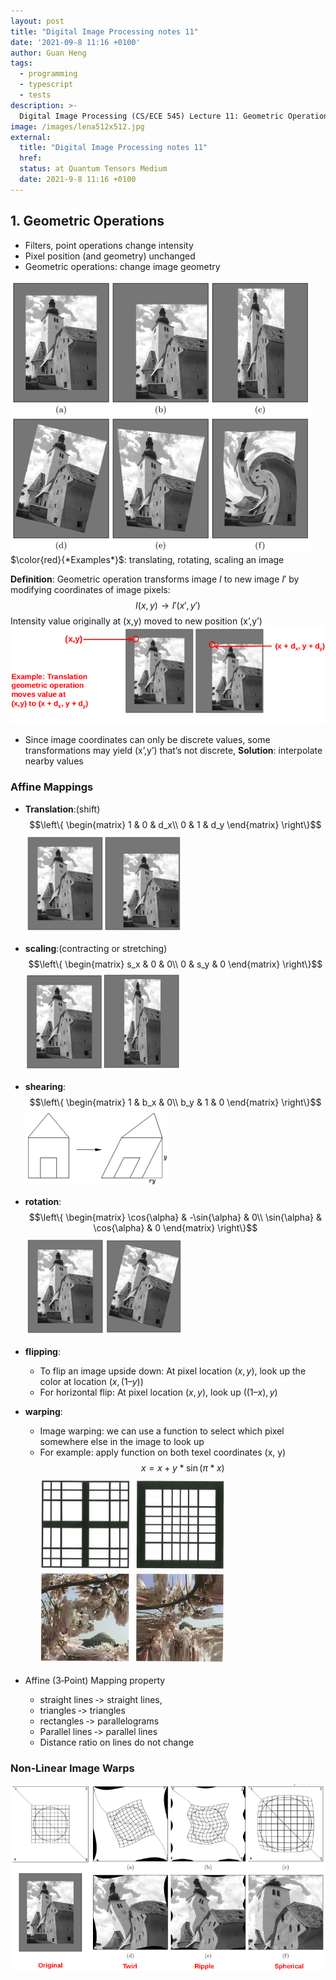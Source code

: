 ```yaml
---
layout: post
title: "Digital Image Processing notes 11"
date: '2021-09-8 11:16 +0100'
author: Guan Heng
tags:
  - programming
  - typescript
  - tests
description: >-
  Digital Image Processing (CS/ECE 545) Lecture 11: Geometric Operations,Comparing Images.
image: /images/lena512x512.jpg
external:
  title: "Digital Image Processing notes 11"
  href: 
  status: at Quantum Tensors Medium
  date: 2021-9-8 11:16 +0100
---
```


## 1. Geometric Operations
- Filters, point operations change intensity
- Pixel position (and geometry) unchanged
- Geometric operations: change image geometry

![geometric operation example](/images/post-dip-11/geo_op_example.png)
$\color{red}{*Examples*}$: translating, rotating, scaling an image

**Definition**: Geometric operation transforms image $I$ to new image $I'$ by modifying coordinates of image pixels:
$$ I(x,y)\rightarrow I'(x',y')$$
Intensity value originally at (x,y) moved to new position (x’,y’)
![](/images/post-dip-11/geo_op_def.png)

- Since image coordinates can only be discrete values, some transformations may yield (x’,y’) that’s not discrete, **Solution**: interpolate nearby values

### Affine Mappings

* **Translation**:(shift)
$$\left\{ \begin{matrix} 1 & 0 & d_x\\ 0 & 1 & d_y \end{matrix} \right\}$$
![translation](/images/post-dip-11/translation.png)

* **scaling**:(contracting or stretching)
$$\left\{ \begin{matrix} s_x & 0 & 0\\ 0 & s_y & 0 \end{matrix} \right\}$$
![translation](/images/post-dip-11/scaling.png)

* **shearing**:
$$\left\{ \begin{matrix} 1 & b_x & 0\\ b_y & 1 & 0 \end{matrix} \right\}$$
![translation](/images/post-dip-11/shearing.png)

* **rotation**:
$$\left\{ \begin{matrix} \cos{\alpha} & -\sin{\alpha} & 0\\ \sin{\alpha} & \cos{\alpha} & 0 \end{matrix} \right\}$$
![translation](/images/post-dip-11/rotation.png)

* **flipping**:
  - To flip an image upside down:
    At pixel location $(x,y)$, look up the color at location $(x,(1–y))$
  - For horizontal flip:
    At pixel location $(x,y)$, look up $((1 – x),y)$

* **warping**:
  - Image warping: we can use a function to select which pixel somewhere else in the image to look up
  - For example: apply function on both texel coordinates (x, y)
  $$x=x+y*\sin(\pi*x)$$
  ![warping](/images/post-dip-11/warping.png)

* Affine (3‐Point) Mapping property
    - straight lines ‐> straight lines,
    - triangles ‐> triangles
    - rectangles ‐> parallelograms
    - Parallel lines ‐> parallel lines
    - Distance ratio on lines do not change

### Non‐Linear Image Warps
![non-linear warp](/images/post-dip-11/non-linear-warp.png)